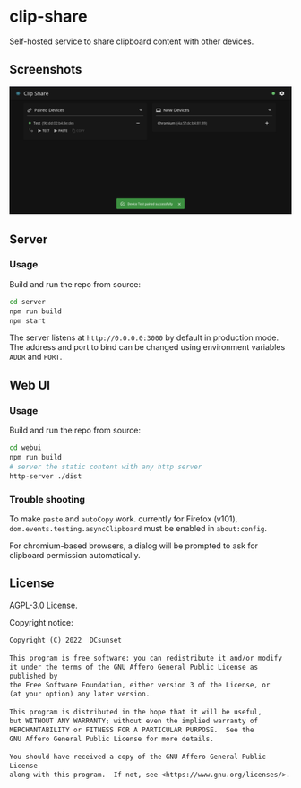 # clip-share

Self-hosted service to share clipboard content with other devices.

## Screenshots

![Screenshot](pictures/screenshot.png)

## Server

### Usage

Build and run the repo from source:

```sh
cd server
npm run build
npm start
```

The server listens at `http://0.0.0.0:3000` by default in production mode.
The address and port to bind can be changed using environment variables `ADDR` and `PORT`.



## Web UI

### Usage

Build and run the repo from source:

```sh
cd webui
npm run build
# server the static content with any http server
http-server ./dist
```


### Trouble shooting

To make `paste` and `autoCopy` work.
currently for Firefox (v101),
`dom.events.testing.asyncClipboard` must be enabled in `about:config`.

For chromium-based browsers,
a dialog will be prompted to ask for clipboard permission automatically.

## License

AGPL-3.0 License.

Copyright notice:

```
Copyright (C) 2022  DCsunset

This program is free software: you can redistribute it and/or modify
it under the terms of the GNU Affero General Public License as published by
the Free Software Foundation, either version 3 of the License, or
(at your option) any later version.

This program is distributed in the hope that it will be useful,
but WITHOUT ANY WARRANTY; without even the implied warranty of
MERCHANTABILITY or FITNESS FOR A PARTICULAR PURPOSE.  See the
GNU Affero General Public License for more details.

You should have received a copy of the GNU Affero General Public License
along with this program.  If not, see <https://www.gnu.org/licenses/>.
```

